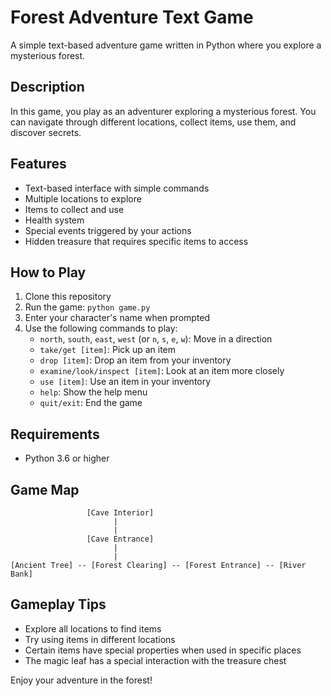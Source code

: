 # Forest Adventure Text Game

A simple text-based adventure game written in Python where you explore a mysterious forest.

## Description

In this game, you play as an adventurer exploring a mysterious forest. You can navigate through different locations, collect items, use them, and discover secrets.

## Features

- Text-based interface with simple commands
- Multiple locations to explore
- Items to collect and use
- Health system
- Special events triggered by your actions
- Hidden treasure that requires specific items to access

## How to Play

1. Clone this repository
2. Run the game: `python game.py`
3. Enter your character's name when prompted
4. Use the following commands to play:
   - `north`, `south`, `east`, `west` (or `n`, `s`, `e`, `w`): Move in a direction
   - `take/get [item]`: Pick up an item
   - `drop [item]`: Drop an item from your inventory
   - `examine/look/inspect [item]`: Look at an item more closely
   - `use [item]`: Use an item in your inventory
   - `help`: Show the help menu
   - `quit/exit`: End the game

## Requirements

- Python 3.6 or higher

## Game Map

```
                 [Cave Interior]
                       |
                       |
                 [Cave Entrance]
                       |
                       |
[Ancient Tree] -- [Forest Clearing] -- [Forest Entrance] -- [River Bank]
```

## Gameplay Tips

- Explore all locations to find items
- Try using items in different locations
- Certain items have special properties when used in specific places
- The magic leaf has a special interaction with the treasure chest

Enjoy your adventure in the forest!